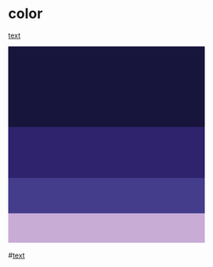 # color

 [text](https://colorhunt.co/palette/17153b2e236c433d8bc8acd6)

![alt text](<Color Hunt Palette 17153b2e236c433d8bc8acd6 (1).png>)

#[text](https://colorhunt.co/palette/27374d526d829db2bfdde6ed)
